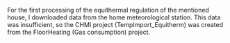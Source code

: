 For the first processing of the equithermal regulation of the mentioned house, I downloaded data from the home meteorological station. This data was insufficient, so the CHMI project (TempImport_Equitherm) was created from the FloorHeating (Gas consumption) project.
